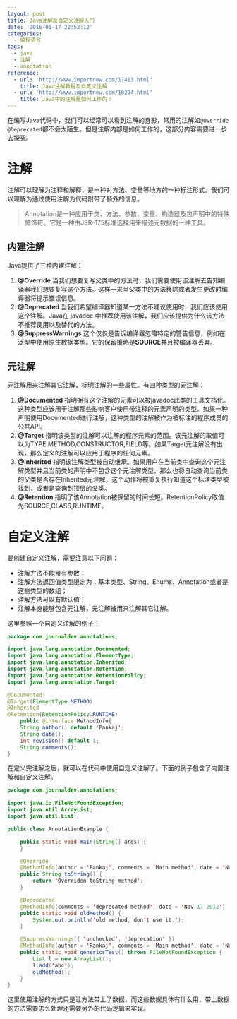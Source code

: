 ```yaml
---
layout: post
title: Java注解及自定义注解入门
date: '2016-01-17 22:52:12'
categories:
  - 编程语言
tags:
  - java
  - 注解
  - annotation
reference:
  - url: 'http://www.importnew.com/17413.html'
    title: Java注解教程及自定义注解
  - url: 'http://www.importnew.com/10294.html'
    title: Java中的注解是如何工作的？
---
```


在编写Java代码中，我们可以经常可以看到注解的身影，常用的注解如`@Override` `@Deprecated`都不会太陌生。但是注解内部是如何工作的，这部分内容需要进一步去探究。

# 注解

注解可以理解为注释和解释，是一种对方法、变量等地方的一种标注形式。我们可以理解为通过使用注解为代码附带了额外的信息。

> Annotation是一种应用于类、方法、参数、变量、构造器及包声明中的特殊修饰符。它是一种由JSR-175标准选择用来描述元数据的一种工具。

## 内建注解

Java提供了三种内建注解：

1. **@Override** 当我们想要复写父类中的方法时，我们需要使用该注解去告知编译器我们想要复写这个方法。这样一来当父类中的方法移除或者发生更改时编译器将提示错误信息。
2. **@Deprecated** 当我们希望编译器知道某一方法不建议使用时，我们应该使用这个注解。Java在 javadoc 中推荐使用该注解，我们应该提供为什么该方法不推荐使用以及替代的方法。
3. **@SuppressWarnings** 这个仅仅是告诉编译器忽略特定的警告信息，例如在泛型中使用原生数据类型。它的保留策略是**SOURCE**并且被编译器丢弃。

## 元注解

元注解用来注解其它注解，标明注解的一些属性。有四种类型的元注解：

1. **@Documented** 指明拥有这个注解的元素可以被javadoc此类的工具文档化。这种类型应该用于注解那些影响客户使用带注释的元素声明的类型。如果一种声明使用Documented进行注解，这种类型的注解被作为被标注的程序成员的公共API。
2. **@Target** 指明该类型的注解可以注解的程序元素的范围。该元注解的取值可以为TYPE,METHOD,CONSTRUCTOR,FIELD等。如果Target元注解没有出现，那么定义的注解可以应用于程序的任何元素。
3. **@Inherited** 指明该注解类型被自动继承。如果用户在当前类中查询这个元注解类型并且当前类的声明中不包含这个元注解类型，那么也将自动查询当前类的父类是否存在Inherited元注解，这个动作将被重复执行知道这个标注类型被找到，或者是查询到顶层的父类。
4. **@Retention** 指明了该Annotation被保留的时间长短。RetentionPolicy取值为SOURCE,CLASS,RUNTIME。

# 自定义注解

要创建自定义注解，需要注意以下问题：

+ 注解方法不能带有参数；
+ 注解方法返回值类型限定为：基本类型、String、Enums、Annotation或者是这些类型的数组；
+ 注解方法可以有默认值；
+ 注解本身能够包含元注解，元注解被用来注解其它注解。

这里参照一个自定义注解的例子：

```java
package com.journaldev.annotations;

import java.lang.annotation.Documented;
import java.lang.annotation.ElementType;
import java.lang.annotation.Inherited;
import java.lang.annotation.Retention;
import java.lang.annotation.RetentionPolicy;
import java.lang.annotation.Target;

@Documented
@Target(ElementType.METHOD)
@Inherited
@Retention(RetentionPolicy.RUNTIME)
    public @interface MethodInfo{
    String author() default 'Pankaj';
    String date();
    int revision() default 1;
    String comments();
}
```

在定义完注解之后，就可以在代码中使用自定义注解了。下面的例子包含了内置注解和自定义注解。

```java
package com.journaldev.annotations;

import java.io.FileNotFoundException;
import java.util.ArrayList;
import java.util.List;

public class AnnotationExample {

    public static void main(String[] args) {
    }

    @Override
    @MethodInfo(author = 'Pankaj', comments = 'Main method', date = 'Nov 17 2012', revision = 1)
    public String toString() {
        return 'Overriden toString method';
    }

    @Deprecated
    @MethodInfo(comments = 'deprecated method', date = 'Nov 17 2012')
    public static void oldMethod() {
        System.out.println('old method, don't use it.');
    }

    @SuppressWarnings({ 'unchecked', 'deprecation' })
    @MethodInfo(author = 'Pankaj', comments = 'Main method', date = 'Nov 17 2012', revision = 10)
    public static void genericsTest() throws FileNotFoundException {
        List l = new ArrayList();
        l.add('abc');
        oldMethod();
    }
}
```

这里使用注解的方式只是让方法带上了数据，而这些数据具体有什么用，带上数据的方法需要怎么处理还需要另外的代码逻辑来实现。